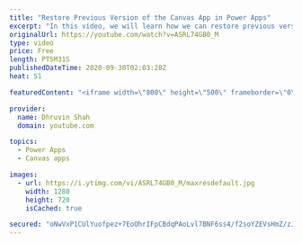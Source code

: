 ```yaml
---
title: "Restore Previous Version of the Canvas App in Power Apps"
excerpt: "In this video, we will learn how we can restore previous version of the Application in Power Apps. Sometimes, we made some chnages to our Canvas App and now, we want its previous version back, then how can we get? Here's an answer of your question. We can get Power Apps' previous version using Versioning"
originalUrl: https://youtube.com/watch?v=ASRL74GB0_M
type: video
price: Free
length: PT5M31S
publishedDateTime: 2020-09-30T02:03:28Z
heat: 51

featuredContent: "<iframe width=\"800\" height=\"500\" frameborder=\"0\" src=\"https://www.youtube.com/embed/ASRL74GB0_M\" allow=\"accelerometer; autoplay; encrypted-media; gyroscope; picture-in-picture\" allowfullscreen></iframe>"

provider:
  name: Dhruvin Shah
  domain: youtube.com

topics:
  - Power Apps
  - Canvas apps

images:
  - url: https://i.ytimg.com/vi/ASRL74GB0_M/maxresdefault.jpg
    width: 1280
    height: 720
    isCached: true

secured: "oNwVxP1CUlYuofpez+7EoOhrIFpCBdqPAoLvl7BNF6ss4/f2soYZEVsHmZ/zJcKAChdUIqG1pfJJzRnZFPar0aMi5TTEvkfpUlKFuLYtq8azIvRKPMFPc3oASQjM+yP/XzVVj6yaHYbQhd+H5jDQK6NHExeMWIfKz/eCNXgwTcbnYXsx0nvz2/MKyEflIc8VkF8CJkapumcK6wBi59on3VrtJZ2TMG4B343hkQrg6Hj4XUZO5CKAPGcTj1zqepkqg4pZQ4NWZhNpBSoLuKvcdWhytY7MXAOxWXbiQw2PQUf7licgg1W2yAXzAfR1H0YVBvCDtlp0ncgdGaTmJvQm+5XyXnwh3FHwMqnIH6ZfKQTMOwlE5XC4mlJXh9O1vVJR+c3+4OLs0ckMQk23kWX33LmMBWJRDyHmD30tL9olpoM=;kjr6wC/sl7HcCw2glnBTdg=="
---
```


